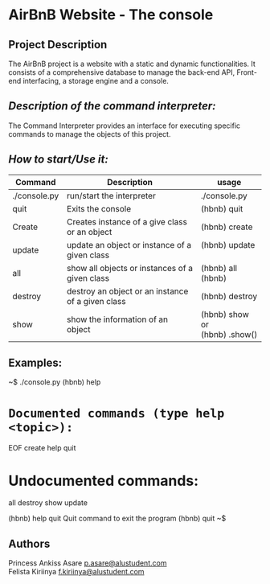 # AirBnB Website - The console
## **Project Description**
The AirBnB project is a website with a static and dynamic functionalities. It consists of a comprehensive database to 
manage the back-end API, Front-end interfacing, a storage engine and a console.


## _**Description of the command interpreter:**_
The Command Interpreter provides an interface for executing specific commands to manage the objects 
of this project. 

## **_How to start/Use it:_**

 | Command      | Description | usage |
|--------------|--|--------------------------------------------------------------------------|
| ./console.py | run/start the interpreter | ./console.py  |
| quit         | Exits the console | (hbnb) quit |
| Create       | Creates instance of a give class or an object | (hbnb) create <class> |
| update       |update an object or instance of a given class | (hbnb) update <class> <id> <br/> <attribute name> <br/> <attribute value> |
| all          | show all objects or instances of a given class | (hbnb) all (hbnb) <class> |
| destroy      | destroy an object or an instance of a given class | (hbnb)  destroy <class> <id> |
| show         | show the information of an object | (hbnb) show <class> <id> or <br/> (hbnb) <class>.show(<id>) |

## **Examples:**
~$ ./console.py
(hbnb) help

`Documented commands (type help <topic>):`
========================================
EOF  create  help  quit

Undocumented commands:
======================
all  destroy  show  update

(hbnb) help quit
Quit command to exit the program
(hbnb) quit
~$

## Authors
Princess Ankiss Asare <p.asare@alustudent.com></br>
Felista Kiriinya <f.kiriinya@alustudent.com>
